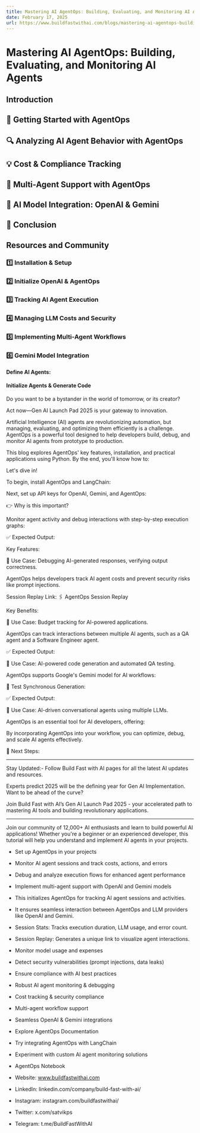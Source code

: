 ```yaml
---
title: Mastering AI AgentOps: Building, Evaluating, and Monitoring AI Agents
date: February 17, 2025
url: https://www.buildfastwithai.com/blogs/mastering-ai-agentops-building-evaluating-and-monitoring-ai-agents
---
```


# Mastering AI AgentOps: Building, Evaluating, and Monitoring AI Agents

## Introduction

## 🚀 Getting Started with AgentOps

## 🔍 Analyzing AI Agent Behavior with AgentOps

## 💡 Cost & Compliance Tracking

## 🤖 Multi-Agent Support with AgentOps

## 🔄 AI Model Integration: OpenAI & Gemini

## 🎯 Conclusion

## Resources and Community

### 1️⃣ Installation & Setup

### 2️⃣ Initialize OpenAI & AgentOps

### 3️⃣ Tracking AI Agent Execution

### 4️⃣ Managing LLM Costs and Security

### 5️⃣ Implementing Multi-Agent Workflows

### 6️⃣ Gemini Model Integration

#### Define AI Agents:

#### Initialize Agents & Generate Code

Do you want to be a bystander in the world of tomorrow, or its creator?

Act now—Gen AI Launch Pad 2025 is your gateway to innovation.

Artificial Intelligence (AI) agents are revolutionizing automation, but managing, evaluating, and optimizing them efficiently is a challenge. AgentOps is a powerful tool designed to help developers build, debug, and monitor AI agents from prototype to production.

This blog explores AgentOps' key features, installation, and practical applications using Python. By the end, you'll know how to:

Let's dive in!

To begin, install AgentOps and LangChain:

Next, set up API keys for OpenAI, Gemini, and AgentOps:

👉 Why is this important?

Monitor agent activity and debug interactions with step-by-step execution graphs:

✅ Expected Output:

Key Features:

📌 Use Case: Debugging AI-generated responses, verifying output correctness.

AgentOps helps developers track AI agent costs and prevent security risks like prompt injections.

Session Replay Link: 🖇 AgentOps Session Replay

Key Benefits:

📌 Use Case: Budget tracking for AI-powered applications.

AgentOps can track interactions between multiple AI agents, such as a QA agent and a Software Engineer agent.

✅ Expected Output:

📌 Use Case: AI-powered code generation and automated QA testing.

AgentOps supports Google's Gemini model for AI workflows:

🔹 Test Synchronous Generation:

✅ Expected Output:

📌 Use Case: AI-driven conversational agents using multiple LLMs.

AgentOps is an essential tool for AI developers, offering:

By incorporating AgentOps into your workflow, you can optimize, debug, and scale AI agents effectively.

📖 Next Steps:

---------------------------

Stay Updated:- Follow Build Fast with AI pages for all the latest AI updates and resources.

Experts predict 2025 will be the defining year for Gen AI Implementation. Want to be ahead of the curve?

Join Build Fast with AI’s Gen AI Launch Pad 2025 - your accelerated path to mastering AI tools and building revolutionary applications.

---------------------------

Join our community of 12,000+ AI enthusiasts and learn to build powerful AI applications! Whether you're a beginner or an experienced developer, this tutorial will help you understand and implement AI agents in your projects.

* Set up AgentOps in your projects
* Monitor AI agent sessions and track costs, actions, and errors
* Debug and analyze execution flows for enhanced agent performance
* Implement multi-agent support with OpenAI and Gemini models

* This initializes AgentOps for tracking AI agent sessions and activities.
* It ensures seamless interaction between AgentOps and LLM providers like OpenAI and Gemini.

* Session Stats: Tracks execution duration, LLM usage, and error count.
* Session Replay: Generates a unique link to visualize agent interactions.

* Monitor model usage and expenses
* Detect security vulnerabilities (prompt injections, data leaks)
* Ensure compliance with AI best practices

* Robust AI agent monitoring & debugging
* Cost tracking & security compliance
* Multi-agent workflow support
* Seamless OpenAI & Gemini integrations

* Explore AgentOps Documentation
* Try integrating AgentOps with LangChain
* Experiment with custom AI agent monitoring solutions
* AgentOps Notebook

* Website: www.buildfastwithai.com
* LinkedIn: linkedin.com/company/build-fast-with-ai/
* Instagram: instagram.com/buildfastwithai/
* Twitter: x.com/satvikps
* Telegram: t.me/BuildFastWithAI

